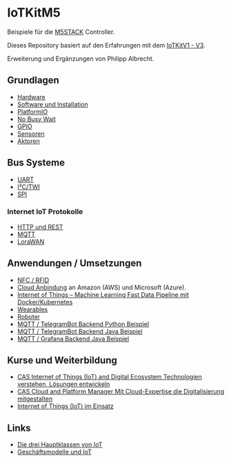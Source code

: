 IoTKitM5
========

Beispiele für die [M5STACK](https://docs.m5stack.com/en/products) Controller.

Dieses Repository basiert auf den Erfahrungen mit dem [IoTKitV1 - V3](https://github.com/iotkitv3/intro).

Erweiterung und Ergänzungen von Philipp Albrecht.

## Grundlagen

* [Hardware](hw/)
* [Software und Installation](sw/)
* [PlatformIO](/sw/platformio.md)
* [No Busy Wait](/sw/nobusywait.md)
* [GPIO](gpio)
* [Sensoren](sensors)
* [Aktoren](actors)

## Bus Systeme

* [UART](uart)
* [I²C/TWI](i2c)
* [SPI](spi)

### Internet IoT Protokolle

* [HTTP und REST](http/) 
* [MQTT](mqtt/)
* [LoraWAN](lorawan/)

## Anwendungen / Umsetzungen

* [NFC / RFID](rfid/)
* [Cloud Anbindung](cloud/) an Amazon (AWS) und Microsoft (Azure).
* [Internet of Things – Machine Learning Fast Data Pipeline mit Docker/Kubernetes](pipeline/)
* [Wearables](wearables/)
* [Roboter](robot/)
* [MQTT / TelegramBot Backend Python Beispiel](https://github.com/alptbz/mqtttelegramdemo)
* [MQTT / TelegramBot Backend Java Beispiel](https://github.com/alptbz/mqtttelegramdemojava)
* [MQTT / Grafana Backend Java Beispiel](https://github.com/alptbz/mqttgrafanademo)


## Kurse und Weiterbildung 

* [CAS Internet of Things (IoT) and Digital Ecosystem Technologien verstehen, Lösungen entwickeln](http://hslu.ch/casiot)
* [CAS Cloud and Platform Manager Mit Cloud-Expertise die Digitalisierung mitgestalten](http://hslu.ch/cascpm) 
* [Internet of Things (IoT) im Einsatz](https://www.digicomp.ch/d/IOTEIN)

## Links

* [Die drei Hauptklassen von IoT](https://www.arm.com/products/iot/soc)
* [Geschäftsmodelle und IoT](https://www.iot-lab.ch/publications/#whitepapers)
